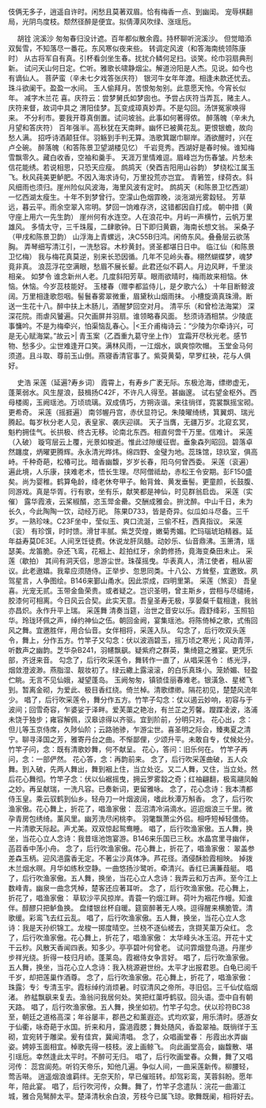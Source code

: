 <!-- { "loadSidebar": true } -->
伎俩无多子，逍遥自许时。闲愁且莫著双眉。恰有梅香一点、到幽闺。 
宠辱棋翻局，光阴鸟度枝。颓然径醉是便宜。拟倩潭风吹绿、涨瑶卮。 

　
胡铨
浣溪沙
匆匆春归没计遮。百年都似散余霞。持杯聊听浣溪沙。 
但觉暗添双鬓雪，不知落尽一番花。东风寒似夜来些。 
转调定风波（和答海南统领陈康时）
从古将军自有真。引杯看剑坐生春。扰扰介鳞何足扫。谈笑。纶巾羽扇典刑新。 
试问天山何日定。伫听。雅歌长啸静烟尘。解道汾阳是人杰。见说。如今也有谪仙人。 
菩萨蛮（辛未七夕戏答张庆符）
银河牛女年年渡。相逢未款还忧去。珠斗欲阑干。盈盈一水间。 
玉人偷拜月。苦恨匆匆别。此意愿天怜。今宵长似年。 
减字木兰花
喜。庆符云：尝梦舅氏如梦囱也。予尝占庆符当弄瓦，赌主人。庆符来督，故词中具之 
渭阳佳梦。瓦变成璋真妙弄。不是勾回。汤饼冤家唤得来。 
不分利市。要我开尊真倒置。试问坡翁。此事如何著得侬。 
醉落魄（辛未九月望和答庆符）
百年强半。高秋犹在天南畔。幽怀已被黄花乱。更恨银蟾，故向愁人满。 
招呼诗酒颠狂伴。羽觞到手判无算。浩歌箕踞巾聊岸。酒欲醒时，兴在卢仝碗。 
醉落魄（和答陈景卫望湖楼见忆）
千岩竞秀。西湖好是春时候。谁知梅雪飘零久。藏白收香，空袖和羹手。 
天涯万里情难逗。眉峰岂为伤春皱。片愁未信花能绣。若说相思，只恐天应瘦。 
鹧鸪天（癸酉吉阳用山谷韵）
梦绕松江属玉飞。秋风莼美更鲈肥。不因入海求诗句，万里投荒亦岂宜。 
青箬笠，绿荷衣。斜风细雨也须归。崖州险似风波海，海里风波有定时。 
鹧鸪天（和陈景卫忆西湖）
一忆西湖太瘦生。十年不到梦曾行。空濛山色烟霏晚，淡沲湖光雾縠轻。 
芳草远，暮云平。雨余空翠入帘明。梦回一饷难存济，这错都因自打成。 
朝中措（黄守座上用六一先生韵）
崖州何有水连空。人在浪花中。月屿一声横竹，云帆万里雄风。 
多情太守，三千珠履，二肆歌钟。日下即归黄霸，海南长想文翁。 
采桑子（甲戌和陈景卫韵）
山浮海上青螺远，决C55B归鸿。闲倚东风。叠叠层云欲荡胸。 
弄琴细写清江引，一洗愁容。木杪黄封。贤圣都堪日日中。 
临江仙（和陈景卫忆梅）
我与梅花真莫逆，别来长恐因循。几年不见岭头春。栩然蝴蝶梦，魂梦竟非真。 
浪蕊浮花空满眼，愁眉不展长颦。此君还似不羁人。月边风畔，千里淡相亲。 
如梦令
谁念新州人老。几度斜阳芳草。眼雨欲晴时，梅雨故来相恼。休恼。休恼。今岁蕊枝能好。 
玉楼春（赠李都监侍儿，是夕歌六么）
十年目断鲸波阔。万里相逢歌怨咽。髻鬟春雾翠微重，眉黛秋山烟雨抹。 
小槽旋滴真珠滑。断送一生花十八。醉中扶上木肠儿，酒醒梦回空对月。 
清平乐（和曾检法海棠）
深深花院。雨虐风饕遍。只欠画屏并羽扇。谁领略春风面。 
愁须诗酒相禁。少陵底事慵吟。不是为梅牵兴，怕渠恼乱春心。|<王介甫梅诗云：“少陵为尔牵诗兴，可是无心赋海棠。”故云>| 
青玉案（乙酉重九葛守坐上作）
宜霜开尽秋光老。感节物、愁多少。尘世难逢开口笑。满林风雨，一江烟水，飒爽惊吹帽。 
玉堂金马何须道。且斗取、尊前玉山倒。燕寝香清官事了。紫萸黄菊，早罗红袂，花与人俱好。 

　
史浩
采莲（延遍?寿乡词）
霞霄上，有寿乡广袤无际。东极沧海，缥缈虚无，蓬莱弱水。风生屋浪，鼓楫扬C42F，不许凡人得至。甚幽邃。 
试右望金枢外。西母楼阁，玉阙瑶池。万顷琉璃。双成倩巧，方朔诙谐。来往徜徉，霓裳飘摇宝砌。更希奇。 
采莲（摇捱遍）
南邻幄丹宫，赤伏显符记。朱陵曜绮绣，箕翼炯、瑞光腾起。每岁秋分老人见，表皇家、袭庆迎祺。 
天子当膺，无疆万岁。北窥玄冥，魁杓拥佳气。长拱极、终古无移。论南北东西。相直何啻千万里。信难计。 
采莲（入破）
璇穹层云上覆，光景如梭逝。惟此过隙缓征辔。垂象森列昭回。碧落卓然躔度，炳曜更腾辉。永永清光晔炜。绵四野、金璧为地。蕊珠馆，琼玖室，俱高峙。千种奇葩，松椿可比。暗香幽馥，岁岁长春，阳乌何曾西委。 
采莲（衮遍）
遍此境，人乐康，挟难老术，悟长生理。尽阿僧祗劫，赤松王令安期。彭F150盛矣。尚为婴稚。鹤算龟龄，绛老休夸甲子。鲐背耸、黄发垂髻。更童颜，长鼓腹、同游戏。真是华胥。行有歌，坐有乐，献笑都是神仙，时见群翁启齿。 
采莲（实催）
露华霞液，云桨椒醑，恣玉斝金罍。交酬成雅会。拚沈醉。中山千日，未为长久，今此陶陶一饮，动经万祀。 
陈果D733，皆是奇异。似瓜如斗尽备。三千岁。一熟珍味。C23F坐中，莹似玉、爽口流涎，三偷不枉，西真指议。 
采莲（衮）
有珍馔，时时馈。滑甘丰腻。紫芝荧煌，嫩菊秀媚。贮玛瑙琥珀精器。延年益寿莫DE3E。人间烹饪徒费。休说龙肝凤髓。动妙乐、仙音鼎沸。玉箫清，瑶瑟美。龙笛脆。杂还飞鸾，花裀上、趁拍红牙，余韵修扬，竟海变桑田未止。 
采莲（歇拍）
其间有洞天侣，思游尘世。珠葆摇曳。华表真人，清江使者，相从密议。此老遨嬉。我辈应须随侍。正举步、忽思同类。十八公、方耸壑，宜邀致。夙驾星言，人争图绘。B146来鄞山甬水。因此崇成，四明里第。 
采莲（煞衮）
吾皇喜。光宠无贰。玉带金鱼荣贵。或者疑之。岂识圣明，曾主斯乡，尝相与尽缱绻，胶漆何可相离。今日风云合契。此实天意。吾皇圣寿无极，享晏粲千载相逢，我翁亦昌炽。永作升平上瑞。 
采莲舞
清奏当筵，治世之音安以乐。霞舒绛彩，玉照铅华。玲珑环佩之声，绰约神仙之伍。朝回金阙，宴集瑶池。将陈倚棹之歌，式侑回风之舞。宜邀胜伴，用合仙音。女伴相将，采莲入队。 
勾念了，后行吹双头莲令，舞上，分作五方。竹竿子又勾念：伏以波涵碧玉，摇万顷之寒光；风动青萍，听数声之幽韵。芝华杂B241，羽幰飘飖。疑紫府之群英，集绮筵之雅宴。更凭乐部，齐迓来音。 
勾念了，后行吹采莲令，舞转作一直了，从唱采莲令： 
练光浮，烟敛澄波渺。燕脂湿、靓妆初了。绿云繖上露滚滚，的白乐真珠小。笼娇媚、轻盈伫眺。无言不见仙娥，凝望蓬岛。 
玉阙匆匆，镇锁佳丽春难老。银潢急、星槎飞到。暂离金砌，为爱此、极目香红绕。倚兰棹。清歌缥缈。隔花初见，楚楚风流年少。 
唱了，后行吹采莲令，舞分作五方。竹竿子勾念：仗以遏云妙响，初容与于波间；回雪奇容，乍婆娑于泽畔。爱芙蕖之艳冶，有兰芷之芳馨。躞蹀凌波，洛浦未饶于独步；雍容解佩，汉皋谅得以齐驱。宜到阶前，分明只对。 
花心出，念：但儿等玉京侍席，久陟仙阶；云路驰骖，乍游尘世。喜圣明之际会，臻夷夏之清宁。聊寻泽国之芳，雅寄丹台之曲。不惭鄙俚，少颂升平。未敢自专，仗候处分。 
竹竿子问，念：既有清歌妙舞，何不献呈。 
花心，答问：旧乐何在。 
竹竿子再问，念：一部俨然。 
花心答，念：再韵前来。 
念了，后行吹采莲曲破，五人众舞。到入破，先两人舞出，舞到裀上住，当立处讫。又二人舞，又住，当立处。然后花心舞彻。竹竿子念：伏以仙裾摇曳，拥云罗雾縠之奇；红袖翩翻，极鸾翮凤翰之妙。再呈献瑞，一洗凡容。已奏新词，更留雅咏。 
念了，花心念诗：我本清都侍玉皇。乘云驭鹤到仙乡。轻舟刀一叶烟波阔，嗜此秋潭万斛香。 
念了，后行吹渔家傲。花心舞上，折花了，唱渔家傲： 
蕊沼清冷涓滴水。迢迢烟浪三千里。微孕青房包绣绮。薰风里。幽芳洗尽闲桃李。 
羽氅飘萧尘外侣。相呼短棹轻偎倚。一片清歌天际起。声尤美。双双惊起鸳鸯睡。 
唱了，后行吹渔家傲。五人舞，换坐，当花心立人念诗：我昔瑶池饱宴游。B146来乐国已三秋。水晶宫里寻幽伴，菡苕香中荡小舟。 
念了，后行吹渔家傲。花心舞上，折花了，唱渔家傲： 
翠盖参差森玉柄。迎风浥露香无定。不著尘沙真体净。芦花径。酒侵酥脸霞相映。 
掉拨木兰烟水暝。月华如练秋空静。一曲悠扬沙鹭听。牵清兴。香红已满蒹葭艇。 
唱了，后行吹渔家傲。五人舞，换坐，当花心立人念诗：我弄云和万古声。至今江上数峰青。幽泉一曲念凭棹，楚客还应著耳听。 
念了，后行吹渔家傲。花心舞上，折花了，唱渔家傲： 
草软沙平风掠岸。青蓑一钓烟江畔。荷叶为裀花作幔。知谁伴。醇醪只把鲈鱼换。 
盘缕银丝杯自暖。筵窗醉著无人唤。逗得醒来横脆管。清歌缓。彩鸾飞去红云乱。 
唱了，后行吹渔家傲。五人舞，换坐，当花心立人念诗：我是天孙织锦工。龙梭一掷度晴空。兰桡不逐仙槎去，贪撷芙蕖万朵红。 
念了，后行吹渔家傲。花心舞上，折花了，唱渔家傲： 
太华峰头冰玉沼。开花十丈干云杪。风散天香闻四表。知多少。亭亭碧叶何曾老。 
试问霏烟登鸟道。丹崖步步祥光绕。折得一枝归月峤。蓬莱岛。霞裾侍女争言好。 
唱了，后行吹渔家傲。五人舞，换坐，当花心立人念诗：我入桃源避世纷。太平才出报君恩。白龟已阅千千岁，却把莲巢作酒尊。 
念了，后行吹渔家傲。花心舞上，折花了，唱渔家傲： 
珠露氵专氵专清玉宇。霞标绰约消烦暑。时驭清风之帝所。寻旧侣。三千仙仗临烟渚。 
舴艋飘飖来复去。渔翁问我居何处。笑把红蕖呼鹤驭。回头语。壶中自有朝天路。 
唱了，后行吹渔家傲。五人舞，换坐如初。竹竿子勾念。伏以珍符BC38至，朝廷之道格高深；年谷屡丰，郡邑之和薰遐迩。式均欢宴，用乐清时。感游女于仙衢，咏奇葩于水国。折来和月，露浥霞腮；舞处随风，香盈翠袖。既徜徉于玉砌，宜宛转于雕梁。爰有佳宾，冀闻清唱。 
念了，众唱画堂春： 
彤霞出水弄幽姿。娉婷玉面相宜。棹歌先得一枝枝。波上画鲸飞。 
向此画堂高会，幽馥散、堪引瑶卮。幸然逢此太平时。不醉可无归。 
唱了，后行吹画堂春。众舞，舞了又唱河传： 
蕊宫阆苑。听钧天帝乐，知他几遍。争似人间，一曲采莲新传。柳腰轻，莺舌啭。 
逍遥烟浪谁羁绊。无奈天阶，早已催班转。却驾彩鸾，芙蓉斜盼。愿年年，陪此宴。 
唱了，后行吹河传，众舞。舞了，竹竿子念遣队：浣花一曲湄江城，雅合凫鹥醉太平。楚泽清秋余白浪，芳枝今已属飞琼。歌舞既阑，相将好去。 
